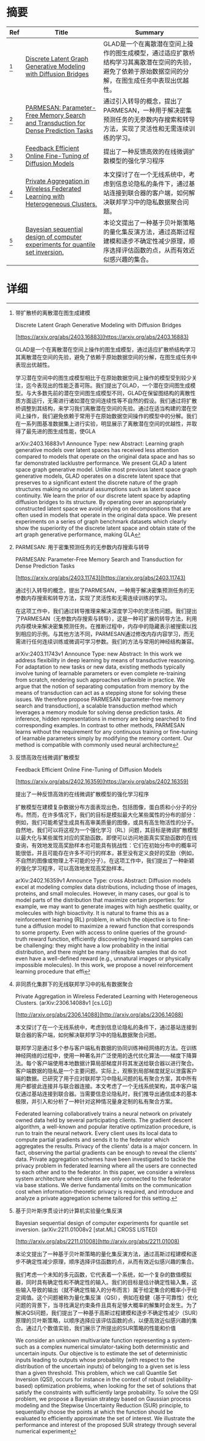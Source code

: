 # 摘要

| Ref | Title | Summary |
| --- | --- | --- |
| [^1] | [Discrete Latent Graph Generative Modeling with Diffusion Bridges](https://arxiv.org/abs/2403.16883) | GLAD是一个在离散潜在空间上操作的图生成模型，通过适应扩散桥结构学习其离散潜在空间的先验，避免了依赖于原始数据空间的分解，在图生成任务中表现出优越性。 |
| [^2] | [PARMESAN: Parameter-Free Memory Search and Transduction for Dense Prediction Tasks](https://arxiv.org/abs/2403.11743) | 通过引入转导的概念，提出了PARMESAN，一种用于解决密集预测任务的无参数内存搜索和转导方法，实现了灵活性和无需连续训练的学习。 |
| [^3] | [Feedback Efficient Online Fine-Tuning of Diffusion Models](https://arxiv.org/abs/2402.16359) | 提出了一种反馈高效的在线微调扩散模型的强化学习程序 |
| [^4] | [Private Aggregation in Wireless Federated Learning with Heterogeneous Clusters.](http://arxiv.org/abs/2306.14088) | 本文探讨了在一个无线系统中，考虑到信息论隐私的条件下，通过基站连接到联合器的客户端，如何解决联邦学习中的隐私数据聚合问题。 |
| [^5] | [Bayesian sequential design of computer experiments for quantile set inversion.](http://arxiv.org/abs/2211.01008) | 本论文提出了一种基于贝叶斯策略的量化集反演方法，通过高斯过程建模和逐步不确定性减少原理，顺序选择评估函数的点，从而有效近似感兴趣的集合。 |

# 详细

[^1]: 带扩散桥的离散潜在图生成建模

    Discrete Latent Graph Generative Modeling with Diffusion Bridges

    [https://arxiv.org/abs/2403.16883](https://arxiv.org/abs/2403.16883)

    GLAD是一个在离散潜在空间上操作的图生成模型，通过适应扩散桥结构学习其离散潜在空间的先验，避免了依赖于原始数据空间的分解，在图生成任务中表现出优越性。

    

    学习潜在空间中的图生成模型相比于在原始数据空间上操作的模型受到较少关注，迄今表现出的性能乏善可陈。我们提出了GLAD，一个潜在空间图生成模型。与大多数先前的潜在空间图生成模型不同，GLAD在保留图结构的离散性质方面运行，无需进行诸如潜在空间连续性等不自然的假设。我们通过将扩散桥调整到其结构，来学习我们离散潜在空间的先验。通过在适当构建的潜在空间上操作，我们避免依赖于常用于在原始数据空间操作的模型中的分解。我们在一系列图基准数据集上进行实验，明显展示了离散潜在空间的优越性，并取得了最先进的图生成性能，使GLA

    arXiv:2403.16883v1 Announce Type: new  Abstract: Learning graph generative models over latent spaces has received less attention compared to models that operate on the original data space and has so far demonstrated lacklustre performance. We present GLAD a latent space graph generative model. Unlike most previous latent space graph generative models, GLAD operates on a discrete latent space that preserves to a significant extent the discrete nature of the graph structures making no unnatural assumptions such as latent space continuity. We learn the prior of our discrete latent space by adapting diffusion bridges to its structure. By operating over an appropriately constructed latent space we avoid relying on decompositions that are often used in models that operate in the original data space. We present experiments on a series of graph benchmark datasets which clearly show the superiority of the discrete latent space and obtain state of the art graph generative performance, making GLA
    
[^2]: PARMESAN: 用于密集预测任务的无参数内存搜索与转导

    PARMESAN: Parameter-Free Memory Search and Transduction for Dense Prediction Tasks

    [https://arxiv.org/abs/2403.11743](https://arxiv.org/abs/2403.11743)

    通过引入转导的概念，提出了PARMESAN，一种用于解决密集预测任务的无参数内存搜索和转导方法，实现了灵活性和无需连续训练的学习。

    

    在这项工作中，我们通过转导推理来解决深度学习中的灵活性问题。我们提出了PARMESAN（无参数内存搜索与转导），这是一种可扩展的转导方法，利用内存模块来解决密集预测任务。在推断过程中，内存中的隐藏表示被搜索以找到相应的示例。与其他方法不同，PARMESAN通过修改内存内容学习，而无需进行任何连续训练或微调可学习参数。我们的方法与常用的神经结构兼容。

    arXiv:2403.11743v1 Announce Type: new  Abstract: In this work we address flexibility in deep learning by means of transductive reasoning. For adaptation to new tasks or new data, existing methods typically involve tuning of learnable parameters or even complete re-training from scratch, rendering such approaches unflexible in practice. We argue that the notion of separating computation from memory by the means of transduction can act as a stepping stone for solving these issues. We therefore propose PARMESAN (parameter-free memory search and transduction), a scalable transduction method which leverages a memory module for solving dense prediction tasks. At inference, hidden representations in memory are being searched to find corresponding examples. In contrast to other methods, PARMESAN learns without the requirement for any continuous training or fine-tuning of learnable parameters simply by modifying the memory content. Our method is compatible with commonly used neural architecture
    
[^3]: 反馈高效在线微调扩散模型

    Feedback Efficient Online Fine-Tuning of Diffusion Models

    [https://arxiv.org/abs/2402.16359](https://arxiv.org/abs/2402.16359)

    提出了一种反馈高效的在线微调扩散模型的强化学习程序

    

    扩散模型在建模复杂数据分布方面表现出色，包括图像，蛋白质和小分子的分布。然而，在许多情况下，我们的目标是模拟最大化某些属性的分布的部分：例如，我们可能希望生成具有高审美质量的图像，或具有高生物活性的分子。自然地，我们可以将这视为一个强化学习（RL）问题，其目标是微调扩散模型以最大化与某些属性对应的奖励函数。即使可以访问地面真实奖励函数的在线查询，有效地发现高奖励样本也可能具有挑战性：它们在初始分布中的概率可能很低，并且可能存在许多不可行的样本，甚至没有定义良好的奖励（例如，不自然的图像或物理上不可能的分子）。在这项工作中，我们提出了一种新颖的强化学习程序，可以高效地发现高奖励样本。

    arXiv:2402.16359v1 Announce Type: cross  Abstract: Diffusion models excel at modeling complex data distributions, including those of images, proteins, and small molecules. However, in many cases, our goal is to model parts of the distribution that maximize certain properties: for example, we may want to generate images with high aesthetic quality, or molecules with high bioactivity. It is natural to frame this as a reinforcement learning (RL) problem, in which the objective is to fine-tune a diffusion model to maximize a reward function that corresponds to some property. Even with access to online queries of the ground-truth reward function, efficiently discovering high-reward samples can be challenging: they might have a low probability in the initial distribution, and there might be many infeasible samples that do not even have a well-defined reward (e.g., unnatural images or physically impossible molecules). In this work, we propose a novel reinforcement learning procedure that effi
    
[^4]: 非同质化集群下的无线联邦学习中的私有数据聚合

    Private Aggregation in Wireless Federated Learning with Heterogeneous Clusters. (arXiv:2306.14088v1 [cs.LG])

    [http://arxiv.org/abs/2306.14088](http://arxiv.org/abs/2306.14088)

    本文探讨了在一个无线系统中，考虑到信息论隐私的条件下，通过基站连接到联合器的客户端，如何解决联邦学习中的隐私数据聚合问题。

    

    联邦学习是通过多个参与客户端私有数据的协同训练神经网络的方法。在训练神经网络的过程中，使用一种著名并广泛使用的迭代优化算法——梯度下降算法。每个客户端使用本地数据计算局部梯度并将其发送给联合器以进行聚合。客户端数据的隐私是一个主要问题。实际上，观察到局部梯度就足以泄露客户端的数据。已研究了用于应对联邦学习中隐私问题的私有聚合方案，其中所有用户都彼此连接并与联合器连接。本文考虑了一个无线系统架构，其中客户端仅通过基站连接到联合器。当需要信息论隐私时，我们推导出通信成本的基本极限，并引入和分析了一种针对这种情况量身定制的私有聚合方案。

    Federated learning collaboratively trains a neural network on privately owned data held by several participating clients. The gradient descent algorithm, a well-known and popular iterative optimization procedure, is run to train the neural network. Every client uses its local data to compute partial gradients and sends it to the federator which aggregates the results. Privacy of the clients' data is a major concern. In fact, observing the partial gradients can be enough to reveal the clients' data. Private aggregation schemes have been investigated to tackle the privacy problem in federated learning where all the users are connected to each other and to the federator. In this paper, we consider a wireless system architecture where clients are only connected to the federator via base stations. We derive fundamental limits on the communication cost when information-theoretic privacy is required, and introduce and analyze a private aggregation scheme tailored for this setting.
    
[^5]: 基于贝叶斯序贯设计的计算机实验量化集反演

    Bayesian sequential design of computer experiments for quantile set inversion. (arXiv:2211.01008v2 [stat.ML] CROSS LISTED)

    [http://arxiv.org/abs/2211.01008](http://arxiv.org/abs/2211.01008)

    本论文提出了一种基于贝叶斯策略的量化集反演方法，通过高斯过程建模和逐步不确定性减少原理，顺序选择评估函数的点，从而有效近似感兴趣的集合。

    

    我们考虑一个未知的多元函数，它代表着一个系统，如一个复杂的数值模拟器，同时具有确定性和不确定性的输入。我们的目标是估计确定性输入集，这些输入导致的输出（就不确定性输入的分布而言）属于给定集合的概率小于给定阈值。这个问题被称为量化集反演（QSI），例如在稳健（基于可靠性）优化问题的背景下，当寻找满足约束条件且具有足够大概率的解集时会发生。为了解决QSI问题，我们提出了一种基于高斯过程建模和逐步不确定性减少（SUR）原理的贝叶斯策略，以顺序选择应该评估函数的点，以便高效近似感兴趣的集合。通过几个数值实验，我们展示了所提出的SUR策略的性能和价值

    We consider an unknown multivariate function representing a system-such as a complex numerical simulator-taking both deterministic and uncertain inputs. Our objective is to estimate the set of deterministic inputs leading to outputs whose probability (with respect to the distribution of the uncertain inputs) of belonging to a given set is less than a given threshold. This problem, which we call Quantile Set Inversion (QSI), occurs for instance in the context of robust (reliability-based) optimization problems, when looking for the set of solutions that satisfy the constraints with sufficiently large probability. To solve the QSI problem, we propose a Bayesian strategy based on Gaussian process modeling and the Stepwise Uncertainty Reduction (SUR) principle, to sequentially choose the points at which the function should be evaluated to efficiently approximate the set of interest. We illustrate the performance and interest of the proposed SUR strategy through several numerical experiment
    

